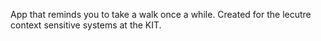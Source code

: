 App that reminds you to take a walk once a while.
Created for the lecutre context sensitive systems at the KIT.
